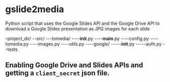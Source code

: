 # gslide2media
Python script that uses the Google Slides API and the Google Drive API to download a Google Slides presentation as JPG images for each slide

-project_dir/
--src/
---tomedia/
----__init__.py
----__main__.py
----config.py
----tomedia.py
----images.py
----utils.py
----google/
-----__init__.py
-----auth.py
--tests



## Enabling Google Drive and Slides APIs and getting a `client_secret` **json** file.
